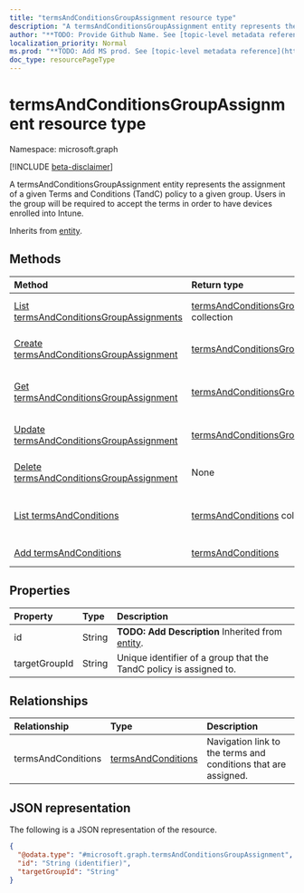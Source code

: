 ```yaml
---
title: "termsAndConditionsGroupAssignment resource type"
description: "A termsAndConditionsGroupAssignment entity represents the assignment of a given Terms and Conditions (TandC) policy to a given group. Users in the group will be required to accept the terms in order to have devices enrolled into Intune."
author: "**TODO: Provide Github Name. See [topic-level metadata reference](https://msgo.azurewebsites.net/add/document/guidelines/metadata.html#topic-level-metadata)**"
localization_priority: Normal
ms.prod: "**TODO: Add MS prod. See [topic-level metadata reference](https://msgo.azurewebsites.net/add/document/guidelines/metadata.html#topic-level-metadata)**"
doc_type: resourcePageType
---
```


# termsAndConditionsGroupAssignment resource type

Namespace: microsoft.graph

[!INCLUDE [beta-disclaimer](../../includes/beta-disclaimer.md)]

A termsAndConditionsGroupAssignment entity represents the assignment of a given Terms and Conditions (TandC) policy to a given group. Users in the group will be required to accept the terms in order to have devices enrolled into Intune.


Inherits from [entity](../resources/entity.md).

## Methods
|Method|Return type|Description|
|:---|:---|:---|
|[List termsAndConditionsGroupAssignments](../api/termsandconditionsgroupassignment-list.md)|[termsAndConditionsGroupAssignment](../resources/termsandconditionsgroupassignment.md) collection|Get a list of the [termsAndConditionsGroupAssignment](../resources/termsandconditionsgroupassignment.md) objects and their properties.|
|[Create termsAndConditionsGroupAssignment](../api/termsandconditionsgroupassignment-create.md)|[termsAndConditionsGroupAssignment](../resources/termsandconditionsgroupassignment.md)|Create a new [termsAndConditionsGroupAssignment](../resources/termsandconditionsgroupassignment.md) object.|
|[Get termsAndConditionsGroupAssignment](../api/termsandconditionsgroupassignment-get.md)|[termsAndConditionsGroupAssignment](../resources/termsandconditionsgroupassignment.md)|Read the properties and relationships of a [termsAndConditionsGroupAssignment](../resources/termsandconditionsgroupassignment.md) object.|
|[Update termsAndConditionsGroupAssignment](../api/termsandconditionsgroupassignment-update.md)|[termsAndConditionsGroupAssignment](../resources/termsandconditionsgroupassignment.md)|Update the properties of a [termsAndConditionsGroupAssignment](../resources/termsandconditionsgroupassignment.md) object.|
|[Delete termsAndConditionsGroupAssignment](../api/termsandconditionsgroupassignment-delete.md)|None|Deletes a [termsAndConditionsGroupAssignment](../resources/termsandconditionsgroupassignment.md) object.|
|[List termsAndConditions](../api/termsandconditionsgroupassignment-list-termsandconditions.md)|[termsAndConditions](../resources/termsandconditions.md) collection|Get the termsAndConditions resources from the termsAndConditions navigation property.|
|[Add termsAndConditions](../api/termsandconditionsgroupassignment-post-termsandconditions.md)|[termsAndConditions](../resources/termsandconditions.md)|Add termsAndConditions by posting to the termsAndConditions collection.|

## Properties
|Property|Type|Description|
|:---|:---|:---|
|id|String|**TODO: Add Description** Inherited from [entity](../resources/entity.md).|
|targetGroupId|String|Unique identifier of a group that the TandC policy is assigned to.|

## Relationships
|Relationship|Type|Description|
|:---|:---|:---|
|termsAndConditions|[termsAndConditions](../resources/termsandconditions.md)|Navigation link to the terms and conditions that are assigned.|

## JSON representation
The following is a JSON representation of the resource.
<!-- {
  "blockType": "resource",
  "keyProperty": "id",
  "@odata.type": "microsoft.graph.termsAndConditionsGroupAssignment",
  "baseType": "microsoft.graph.entity",
  "openType": false
}
-->
``` json
{
  "@odata.type": "#microsoft.graph.termsAndConditionsGroupAssignment",
  "id": "String (identifier)",
  "targetGroupId": "String"
}
```

